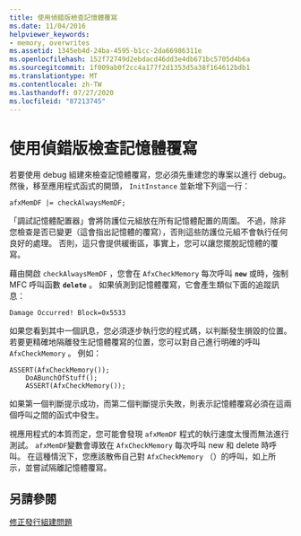 ```yaml
---
title: 使用偵錯版檢查記憶體覆寫
ms.date: 11/04/2016
helpviewer_keywords:
- memory, overwrites
ms.assetid: 1345eb4d-24ba-4595-b1cc-2da66986311e
ms.openlocfilehash: 152f72749d2ebdacd46dd3e4db671bc5705d4b6a
ms.sourcegitcommit: 1f009ab0f2cc4a177f2d1353d5a38f164612bdb1
ms.translationtype: MT
ms.contentlocale: zh-TW
ms.lasthandoff: 07/27/2020
ms.locfileid: "87213745"
---
```

# <a name="using-the-debug-build-to-check-for-memory-overwrite"></a>使用偵錯版檢查記憶體覆寫

若要使用 debug 組建來檢查記憶體覆寫，您必須先重建您的專案以進行 debug。 然後，移至應用程式函式的開頭， `InitInstance` 並新增下列這一行：

```
afxMemDF |= checkAlwaysMemDF;
```

「調試記憶體配置器」會將防護位元組放在所有記憶體配置的周圍。 不過，除非您檢查是否已變更（這會指出記憶體的覆寫），否則這些防護位元組不會執行任何良好的處理。 否則，這只會提供緩衝區，事實上，您可以讓您擺脫記憶體的覆寫。

藉由開啟 `checkAlwaysMemDF` ，您會在 `AfxCheckMemory` 每次呼叫 **`new`** 或時，強制 MFC 呼叫函數 **`delete`** 。 如果偵測到記憶體覆寫，它會產生類似下面的追蹤訊息：

```
Damage Occurred! Block=0x5533
```

如果您看到其中一個訊息，您必須逐步執行您的程式碼，以判斷發生損毀的位置。 若要更精確地隔離發生記憶體覆寫的位置，您可以對自己進行明確的呼叫 `AfxCheckMemory` 。 例如：

```
ASSERT(AfxCheckMemory());
    DoABunchOfStuff();
    ASSERT(AfxCheckMemory());
```

如果第一個判斷提示成功，而第二個判斷提示失敗，則表示記憶體覆寫必須在這兩個呼叫之間的函式中發生。

視應用程式的本質而定，您可能會發現 `afxMemDF` 程式的執行速度太慢而無法進行測試。 `afxMemDF`變數會導致在 `AfxCheckMemory` 每次呼叫 new 和 delete 時呼叫。 在這種情況下，您應該散佈自己對 `AfxCheckMemory` （）的呼叫，如上所示，並嘗試隔離記憶體覆寫。

## <a name="see-also"></a>另請參閱

[修正發行組建問題](fixing-release-build-problems.md)
